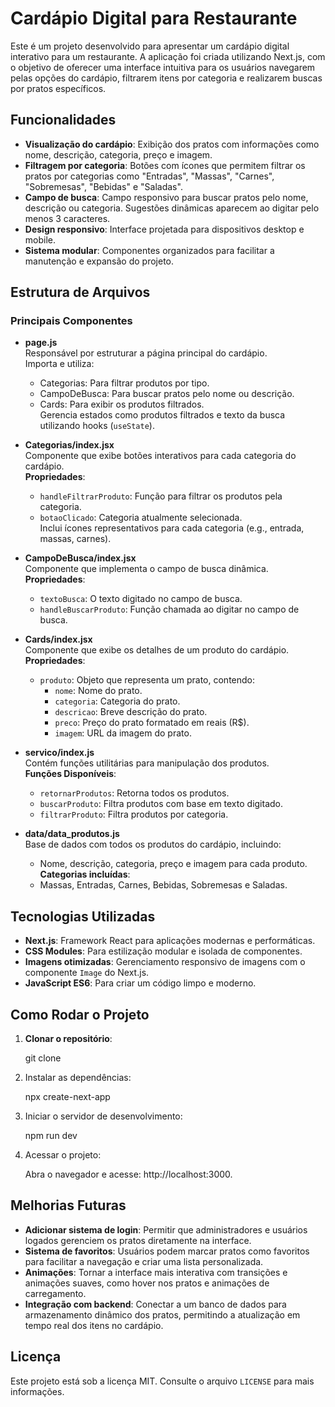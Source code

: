 # Cardápio Digital para Restaurante

Este é um projeto desenvolvido para apresentar um cardápio digital interativo para um restaurante. A aplicação foi criada utilizando Next.js, com o objetivo de oferecer uma interface intuitiva para os usuários navegarem pelas opções do cardápio, filtrarem itens por categoria e realizarem buscas por pratos específicos.

## Funcionalidades

- **Visualização do cardápio**: Exibição dos pratos com informações como nome, descrição, categoria, preço e imagem.
- **Filtragem por categoria**: Botões com ícones que permitem filtrar os pratos por categorias como "Entradas", "Massas", "Carnes", "Sobremesas", "Bebidas" e "Saladas".
- **Campo de busca**: Campo responsivo para buscar pratos pelo nome, descrição ou categoria. Sugestões dinâmicas aparecem ao digitar pelo menos 3 caracteres.
- **Design responsivo**: Interface projetada para dispositivos desktop e mobile.
- **Sistema modular**: Componentes organizados para facilitar a manutenção e expansão do projeto.

## Estrutura de Arquivos

### Principais Componentes

- **page.js**  
  Responsável por estruturar a página principal do cardápio.  
  Importa e utiliza:
  - Categorias: Para filtrar produtos por tipo.
  - CampoDeBusca: Para buscar pratos pelo nome ou descrição.
  - Cards: Para exibir os produtos filtrados.  
  Gerencia estados como produtos filtrados e texto da busca utilizando hooks (`useState`).

- **Categorias/index.jsx**  
  Componente que exibe botões interativos para cada categoria do cardápio.  
  **Propriedades**:
  - `handleFiltrarProduto`: Função para filtrar os produtos pela categoria.
  - `botaoClicado`: Categoria atualmente selecionada.  
  Inclui ícones representativos para cada categoria (e.g., entrada, massas, carnes).

- **CampoDeBusca/index.jsx**  
  Componente que implementa o campo de busca dinâmica.  
  **Propriedades**:
  - `textoBusca`: O texto digitado no campo de busca.
  - `handleBuscarProduto`: Função chamada ao digitar no campo de busca.

- **Cards/index.jsx**  
  Componente que exibe os detalhes de um produto do cardápio.  
  **Propriedades**:
  - `produto`: Objeto que representa um prato, contendo:
    - `nome`: Nome do prato.
    - `categoria`: Categoria do prato.
    - `descricao`: Breve descrição do prato.
    - `preco`: Preço do prato formatado em reais (R$).
    - `imagem`: URL da imagem do prato.

- **servico/index.js**  
  Contém funções utilitárias para manipulação dos produtos.  
  **Funções Disponíveis**:
  - `retornarProdutos`: Retorna todos os produtos.
  - `buscarProduto`: Filtra produtos com base em texto digitado.
  - `filtrarProduto`: Filtra produtos por categoria.

- **data/data_produtos.js**  
  Base de dados com todos os produtos do cardápio, incluindo:
  - Nome, descrição, categoria, preço e imagem para cada produto.  
  **Categorias incluídas**:
  - Massas, Entradas, Carnes, Bebidas, Sobremesas e Saladas.

## Tecnologias Utilizadas

- **Next.js**: Framework React para aplicações modernas e performáticas.
- **CSS Modules**: Para estilização modular e isolada de componentes.
- **Imagens otimizadas**: Gerenciamento responsivo de imagens com o componente `Image` do Next.js.
- **JavaScript ES6**: Para criar um código limpo e moderno.

## Como Rodar o Projeto

1. **Clonar o repositório**:

   git clone <url-do-repositorio>

2. Instalar as dependências:

    npx create-next-app

3. Iniciar o servidor de desenvolvimento:

    npm run dev

4. Acessar o projeto:

    Abra o navegador e acesse: http://localhost:3000.

## Melhorias Futuras

- **Adicionar sistema de login**: Permitir que administradores e usuários logados gerenciem os pratos diretamente na interface.
- **Sistema de favoritos**: Usuários podem marcar pratos como favoritos para facilitar a navegação e criar uma lista personalizada.
- **Animações**: Tornar a interface mais interativa com transições e animações suaves, como hover nos pratos e animações de carregamento.
- **Integração com backend**: Conectar a um banco de dados para armazenamento dinâmico dos pratos, permitindo a atualização em tempo real dos itens no cardápio.
  
## Licença

Este projeto está sob a licença MIT. Consulte o arquivo `LICENSE` para mais informações.
